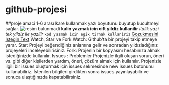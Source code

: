 # github-projesi
##proje amaci 1-6 arası kare kullanmak yazı boyutunu buyutup kucultmeyi sağlar.
![resim bulunmadi](http://gokhanyavas.com/wp-content/uploads/2017/01/git-gokhanyavas-600x338.jpg)
**kalin yazmak icin cift yildiz kullanilir**
*italik yazi tek yildiz ile yazilir*
`kod yazmak icin egik tirnak kullaniriz`
[Gozukmesini Istegin Text](http://gokhanyavas.com)
Watch, Star ve Fork
Watch: Github'ta bir projeyi takip etmeye yarar.
Star: Projeyi beğendiğiniz anlamına gelir ve sonradan yıldızladığınız projeyeleri inceleyebilirisiniz.
Fork: Projenin bir kopyasını hesabınıza almak istediğinizde kullanılır.
Issues : Problemler
Projenizle ilgili oluşan sorun, öneri vs. gibi diğer kişilerden yardım, öneri, çözüm almak için kullanılır. Projenizle ilgili bir issues oluşturmak için issues sekmesinde new issues butonunu kullanabiliriz. İstenilen bilgileri girdikten sonra issues yayınlayabilir ve sonuca ulaştığınızda kapatabilirsiniz.